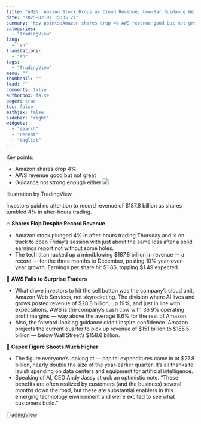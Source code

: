 ```yaml
---
title: "AMZN: Amazon Stock Drops as Cloud Revenue, Low-Bar Guidance Weigh on Sentiment"
date: "2025-02-07 15:35:21"
summary: "Key points:Amazon shares drop 4% AWS revenue good but not great Guidance not strong enough either Illustration by TradingViewInvestors paid no attention to record revenue of $187.8 billion as shares tumbled 4% in after-hours trading. 🔥 Shares Flop Despite Record RevenueAmazon stock plunged 4% in after-hours trading Thursday and is..."
categories:
  - "TradingView"
lang:
  - "en"
translations:
  - "en"
tags:
  - "TradingView"
menu: ""
thumbnail: ""
lead: ""
comments: false
authorbox: false
pager: true
toc: false
mathjax: false
sidebar: "right"
widgets:
  - "search"
  - "recent"
  - "taglist"
---
```


Key points:

* Amazon shares drop 4%
* AWS revenue good but not great
* Guidance not strong enough either
![](https://s3.tradingview.com/news/image/tradingview:1a7c2f62e094b-21a4aac38ae249f3f2c3b64ed270e165-resized.jpeg)

Illustration by TradingView

Investors paid no attention to record revenue of $187.8 billion as shares tumbled 4% in after-hours trading.

🔥 **Shares Flop Despite Record Revenue**

* Amazon stock plunged 4% in after-hours trading Thursday and is on track to open Friday’s session with just about the same loss after a solid earnings report not without some holes.
* The tech titan racked up a mindblowing $187.8 billion in revenue — a record — for the three months to December, posting 10% year-over-year growth. Earnings per share hit $1.86, topping $1.49 expected.

🚩 **AWS Fails to Surprise Traders**

* What drove investors to hit the sell button was the company’s cloud unit, Amazon Web Services, not skyrocketing. The division where AI lives and grows posted revenue of $28.8 billion, up 19%, and just in line with expectations. AWS is the company’s cash cow with 36.9% operating profit margins — way above the average 6.6% for the rest of Amazon.
* Also, the forward-looking guidance didn’t inspire confidence. Amazon projects the current quarter to pick up revenue of $151 billion to $155.5 billion — below Wall Street’s $158.6 billion.

🚀 **Capex Figure Shoots Much Higher**

* The figure everyone’s looking at — capital expenditures came in at $27.8 billion, nearly double the size of the year-earlier quarter. It’s all thanks to lavish spending on data centers and equipment for artificial intelligence.
* Speaking of AI, CEO Andy Jassy struck an optimistic note. “These benefits are often realized by customers (and the business) several months down the road, but these are substantial enablers in this emerging technology environment and we’re excited to see what customers build.”

[TradingView](https://www.tradingview.com/news/tradingview:1a7c2f62e094b:0-amzn-amazon-stock-drops-as-cloud-revenue-low-bar-guidance-weigh-on-sentiment/)

